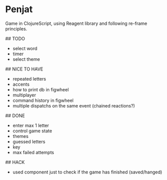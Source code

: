 # Penjat
Game in ClojureScript, using Reagent library and following re-frame principles.


## TODO
- select word
- timer
- select theme



## NICE TO HAVE
- repeated letters
- accents
- how to print db in figwheel
- multiplayer
- command history in figwheel
- multiple dispatchs on the same event (chained reactions?)


## DONE
- enter max 1 letter
- control game state
- themes
- guessed letters
- key
- max failed attempts

## HACK
- used component just to check if the game has finished (saved/hanged)